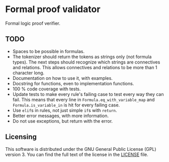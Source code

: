 # Formal proof validator

Formal logic proof verifier.

## TODO

* Spaces to be possible in formulas.
* The tokenizer should return the tokens as strings only (not formula types).
  The next steps should recognize which strings are connectives and relations.
  This allows connectives and relations to be more than 1 character long.
* Documentation on how to use it, with examples.
* Docstring for functions, even to implementation functions.
* 100 % code coverage with tests.
* Update tests to make every rule's failing case to test
  every way they can fail.
  This means that every line in `Formula.eq_with_variable_map` and
  `Formula.is_variable_in` is hit for every failing case.
* Use `elif`s in rules, not just simple `if`s with `return`.
* Better error messages, with more information.
* Do not use exceptions, but return with the error.

## Licensing

This software is distributed under the GNU General Public License (GPL) version 3. You can find the full text of the license in the [LICENSE](LICENSE.txt) file.
